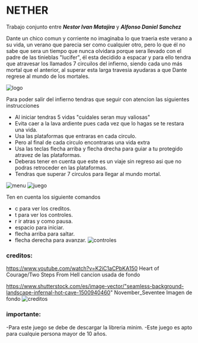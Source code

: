 NETHER
================

Trabajo conjunto entre ***Nestor Ivan Matajira*** y ***Alfonso Daniel Sanchez***

Dante un chico comun y corriente no imaginaba 
lo que traeria este verano a su vida, un verano 
que parecia ser como cualquier otro, pero lo que 
él no sabe que sera un tiempo que nunca olvidara
porque sera llevado con el padre de las tinieblas 
"lucifer", él esta decidido a espacar y para ello
tendra que atravesar los llamados 7 circuilos 
del infierno, siendo cada uno más mortal que 
el anterior, al superar esta larga travesia 
ayudaras a que Dante regrese al mundo de los 
mortales.


![logo](https://user-images.githubusercontent.com/68023577/91270996-1f29a400-e73f-11ea-967a-bfc3f8218343.png)


Para poder salir del infierno tendras que 
seguir con atencion las siguientes instrucciones
 
 - Al iniciar tendras 5 vidas "cuidales seran muy valiosas" 
 - Evita caer a la lava ardiente pues cada vez que lo hagas
 se te restara una vida.
 - Usa las plataformas que entraras en cada circulo. 
 - Pero al final de cada circulo encontraras una vida extra 
 - Usa las teclas flecha arriba y flecha drecha para guiar a 
 tu protegido atravez de las plataformas. 
 - Deberas tener en cuenta que este es un viaje sin regreso
 asi que no podras retroceder en las plataformas.
 - Tendras que superar 7 circulos para llegar al mundo mortal.

![menu](https://user-images.githubusercontent.com/68023577/91271015-25b81b80-e73f-11ea-94a2-601e32a72b0c.png)
![juego](https://user-images.githubusercontent.com/68023577/91270981-1a64f000-e73f-11ea-808b-6b02722367a7.png)

Ten en cuenta los siguiente comandos
 - c para ver los creditos. 
 - t para ver los controles. 
 - r ir atras y como pausa.
 - espacio para iniciar. 
 - flecha arriba para saltar.
 - flecha derecha para avanzar. 
![controles](https://user-images.githubusercontent.com/68023577/91270963-146f0f00-e73f-11ea-89d3-eed7ad2c2f86.png)

### creditos: 
https://www.youtube.com/watch?v=K2iC1aCPbKA150
 Heart of Courage/Two Steps From Hell
cancion usada de fondo

https://www.shutterstock.com/es/image-vector/"seamless-background-landscape-infernal-hot-cave-1500940460"
November_Seventee
Imagen de fondo 
![creditos](https://user-images.githubusercontent.com/68023577/91270949-0de09780-e73f-11ea-99fa-41042c8796b9.png)



### importante: 

-Para este juego se debe de descargar la libreria minim.
-Este juego es apto para cualquie persona mayor de 10 años.



